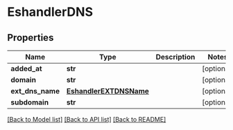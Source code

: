 # EshandlerDNS

## Properties
Name | Type | Description | Notes
------------ | ------------- | ------------- | -------------
**added_at** | **str** |  | [optional] 
**domain** | **str** |  | [optional] 
**ext_dns_name** | [**EshandlerEXTDNSName**](EshandlerEXTDNSName.md) |  | [optional] 
**subdomain** | **str** |  | [optional] 

[[Back to Model list]](../README.md#documentation-for-models) [[Back to API list]](../README.md#documentation-for-api-endpoints) [[Back to README]](../README.md)

